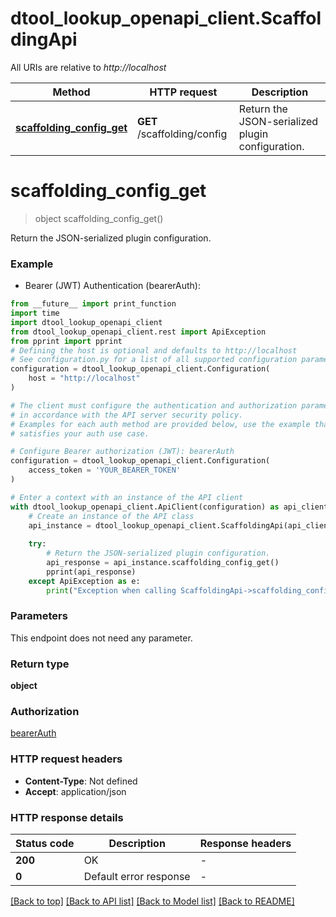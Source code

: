 # dtool_lookup_openapi_client.ScaffoldingApi

All URIs are relative to *http://localhost*

Method | HTTP request | Description
------------- | ------------- | -------------
[**scaffolding_config_get**](ScaffoldingApi.md#scaffolding_config_get) | **GET** /scaffolding/config | Return the JSON-serialized plugin configuration.


# **scaffolding_config_get**
> object scaffolding_config_get()

Return the JSON-serialized plugin configuration.

### Example

* Bearer (JWT) Authentication (bearerAuth):
```python
from __future__ import print_function
import time
import dtool_lookup_openapi_client
from dtool_lookup_openapi_client.rest import ApiException
from pprint import pprint
# Defining the host is optional and defaults to http://localhost
# See configuration.py for a list of all supported configuration parameters.
configuration = dtool_lookup_openapi_client.Configuration(
    host = "http://localhost"
)

# The client must configure the authentication and authorization parameters
# in accordance with the API server security policy.
# Examples for each auth method are provided below, use the example that
# satisfies your auth use case.

# Configure Bearer authorization (JWT): bearerAuth
configuration = dtool_lookup_openapi_client.Configuration(
    access_token = 'YOUR_BEARER_TOKEN'
)

# Enter a context with an instance of the API client
with dtool_lookup_openapi_client.ApiClient(configuration) as api_client:
    # Create an instance of the API class
    api_instance = dtool_lookup_openapi_client.ScaffoldingApi(api_client)
    
    try:
        # Return the JSON-serialized plugin configuration.
        api_response = api_instance.scaffolding_config_get()
        pprint(api_response)
    except ApiException as e:
        print("Exception when calling ScaffoldingApi->scaffolding_config_get: %s\n" % e)
```

### Parameters
This endpoint does not need any parameter.

### Return type

**object**

### Authorization

[bearerAuth](../README.md#bearerAuth)

### HTTP request headers

 - **Content-Type**: Not defined
 - **Accept**: application/json

### HTTP response details
| Status code | Description | Response headers |
|-------------|-------------|------------------|
**200** | OK |  -  |
**0** | Default error response |  -  |

[[Back to top]](#) [[Back to API list]](../README.md#documentation-for-api-endpoints) [[Back to Model list]](../README.md#documentation-for-models) [[Back to README]](../README.md)

